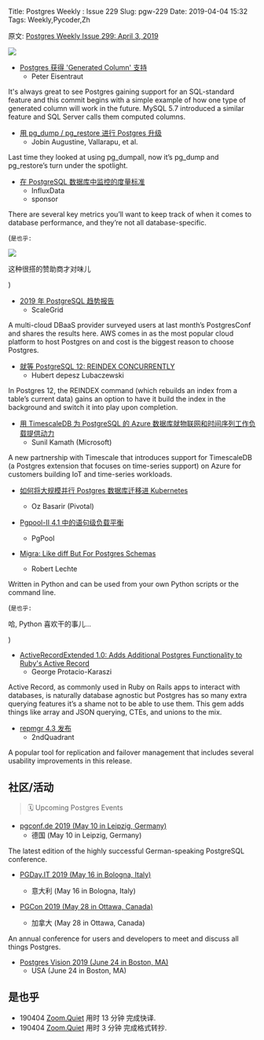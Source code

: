 Title: Postgres Weekly : Issue 229
Slug: pgw-229
Date: 2019-04-04 15:32
Tags: Weekly,Pycoder,Zh 


原文: [Postgres Weekly Issue 299: April 3, 2019](https://postgresweekly.com/issues/299)

![](https://res.cloudinary.com/cpress/image/upload/w_1280,e_sharpen:60/ssoylsgxn7il7w6zynuj.jpg)

- [Postgres 获得 'Generated Column' 支持](https://postgresweekly.com/link/61543/web)
    + Peter Eisentraut


It's always great to see Postgres gaining support for an SQL-standard feature and this commit begins with a simple example of how one type of generated column will work in the future. MySQL 5.7 introduced a similar feature and SQL Server calls them computed columns.


- [用 pg_dump / pg_restore 进行 Postgres 升级 ](https://postgresweekly.com/link/61546/web)
    + Jobin Augustine, Vallarapu, et al.


Last time they looked at using pg_dumpall, now it’s pg_dump and pg_restore’s turn under the spotlight.


- [在 PostgreSQL 数据库中监控的度量标准](https://postgresweekly.com/link/61548/web)
    + InfluxData 
    + sponsor

There are several key metrics you’ll want to keep track of when it comes to database performance, and they’re not all database-specific.


(`是也乎:`

![](https://copm.s3.amazonaws.com/2e860b79.jpg)

这种很搭的赞助商才对味儿

)


- [2019 年 PostgreSQL 趋势报告](https://postgresweekly.com/link/61549/web)
    + ScaleGrid


A multi-cloud DBaaS provider surveyed users at last month’s PostgresConf and shares the results here. AWS comes in as the most popular cloud platform to host Postgres on and cost is the biggest reason to choose Postgres.


- [就等 PostgreSQL 12: REINDEX CONCURRENTLY](https://postgresweekly.com/link/61550/web)
    + Hubert depesz Lubaczewski


In Postgres 12, the REINDEX command (which rebuilds an index from a table’s current data) gains an option to have it build the index in the background and switch it into play upon completion.


- [用 TimescaleDB 为 PostgreSQL 的 Azure 数据库就物联网和时间序列工作负载提供动力](https://postgresweekly.com/link/61552/web)
    + Sunil Kamath (Microsoft)


A new partnership with Timescale that introduces support for TimescaleDB (a Postgres extension that focuses on time-series support) on Azure for customers building IoT and time-series workloads.


- [如何将大规模并行 Postgres 数据库迁移进 Kubernetes ](https://postgresweekly.com/link/61553/web)
    + Oz Basarir (Pivotal)

- [Pgpool-II 4.1 中的语句级负载平衡](https://postgresweekly.com/link/61554/web)
    + PgPool


- [Migra: Like diff But For Postgres Schemas](https://postgresweekly.com/link/61556/web)
    + Robert Lechte

Written in Python and can be used from your own Python scripts or the command line.

(`是也乎:`

哈, Python 喜欢干的事儿...

)


- [ActiveRecordExtended 1.0: Adds Additional Postgres Functionality to Ruby's Active Record](https://postgresweekly.com/link/61557/web)
    + George Protacio-Karaszi


Active Record, as commonly used in Ruby on Rails apps to interact with databases, is naturally database agnostic but Postgres has so many extra querying features it’s a shame not to be able to use them. This gem adds things like array and JSON querying, CTEs, and unions to the mix.


- [repmgr 4.3 发布](https://postgresweekly.com/link/61559/web)
    + 2ndQuadrant 

A popular tool for replication and failover management that includes several usability improvements in this release.




## 社区/活动
> 🗓 Upcoming Postgres Events



- [pgconf.de 2019 (May 10 in Leipzig, Germany)](https://postgresweekly.com/link/61560/web)
    + 德国 (May 10 in Leipzig, Germany)

The latest edition of the highly successful German-speaking PostgreSQL conference.

- [PGDay.IT 2019 (May 16 in Bologna, Italy)](https://postgresweekly.com/link/61561/web)
    + 意大利 (May 16 in Bologna, Italy)

- [PGCon 2019 (May 28 in Ottawa, Canada)](https://postgresweekly.com/link/61562/web)
    + 加拿大 (May 28 in Ottawa, Canada) 

An annual conference for users and developers to meet and discuss all things Postgres.

- [Postgres Vision 2019 (June 24 in Boston, MA)](https://postgresweekly.com/link/61563/web)
    + USA (June 24 in Boston, MA)


## 是也乎

- 190404 [Zoom.Quiet](http://zoomquiet.org/) 用时 13 分钟 完成快译.
- 190404 [Zoom.Quiet](http://zoomquiet.org/) 用时 3 分钟 完成格式转抄.

 

